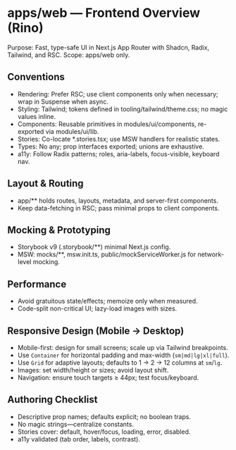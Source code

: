 # apps/web — Frontend Overview (Rino)

Purpose: Fast, type-safe UI in Next.js App Router with Shadcn, Radix, Tailwind, and RSC. Scope: apps/web only.

## Conventions
- Rendering: Prefer RSC; use client components only when necessary; wrap in Suspense when async.
- Styling: Tailwind; tokens defined in tooling/tailwind/theme.css; no magic values inline.
- Components: Reusable primitives in modules/ui/components, re-exported via modules/ui/lib.
- Stories: Co-locate *.stories.tsx; use MSW handlers for realistic states.
- Types: No any; prop interfaces exported; unions are exhaustive.
- a11y: Follow Radix patterns; roles, aria-labels, focus-visible, keyboard nav.

## Layout & Routing
- app/** holds routes, layouts, metadata, and server-first components.
- Keep data-fetching in RSC; pass minimal props to client components.

## Mocking & Prototyping
- Storybook v9 (.storybook/**) minimal Next.js config.
- MSW: mocks/**, msw.init.ts, public/mockServiceWorker.js for network-level mocking.

## Performance
- Avoid gratuitous state/effects; memoize only when measured.
- Code-split non-critical UI; lazy-load images with sizes.

## Responsive Design (Mobile → Desktop)
- Mobile-first: design for small screens; scale up via Tailwind breakpoints.
- Use `Container` for horizontal padding and max-width (`sm|md|lg|xl|full`).
- Use `Grid` for adaptive layouts; defaults to 1 → 2 → 12 columns at `sm`/`lg`.
- Images: set width/height or sizes; avoid layout shift.
- Navigation: ensure touch targets ≥ 44px; test focus/keyboard.

## Authoring Checklist
- Descriptive prop names; defaults explicit; no boolean traps.
- No magic strings—centralize constants.
- Stories cover: default, hover/focus, loading, error, disabled.
- a11y validated (tab order, labels, contrast).
